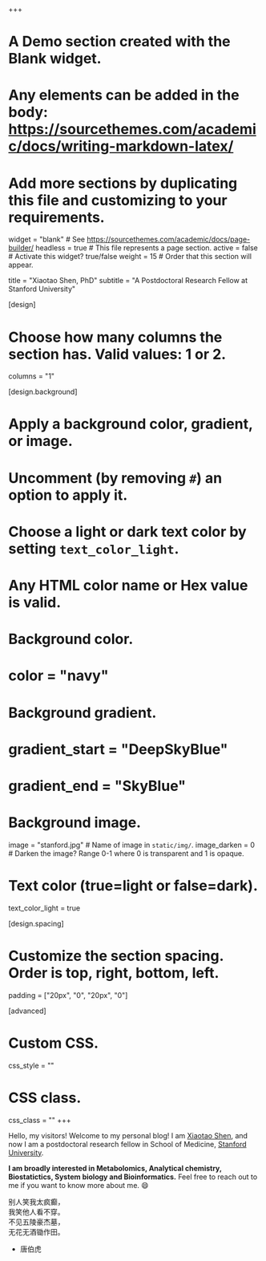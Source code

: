 +++
# A Demo section created with the Blank widget.
# Any elements can be added in the body: https://sourcethemes.com/academic/docs/writing-markdown-latex/
# Add more sections by duplicating this file and customizing to your requirements.

widget = "blank"  # See https://sourcethemes.com/academic/docs/page-builder/
headless = true  # This file represents a page section.
active = false  # Activate this widget? true/false
weight = 15  # Order that this section will appear.

title = "Xiaotao Shen, PhD"
subtitle = "A Postdoctoral Research Fellow at Stanford University"

[design]
  # Choose how many columns the section has. Valid values: 1 or 2.
  columns = "1"

[design.background]
  # Apply a background color, gradient, or image.
  #   Uncomment (by removing `#`) an option to apply it.
  #   Choose a light or dark text color by setting `text_color_light`.
  #   Any HTML color name or Hex value is valid.

  # Background color.
  # color = "navy"
  
  # Background gradient.
  # gradient_start = "DeepSkyBlue"
  # gradient_end = "SkyBlue"
  
  # Background image.
  image = "stanford.jpg"  # Name of image in `static/img/`.
  image_darken = 0  # Darken the image? Range 0-1 where 0 is transparent and 1 is opaque.

  # Text color (true=light or false=dark).
  text_color_light = true

[design.spacing]
  # Customize the section spacing. Order is top, right, bottom, left.
  padding = ["20px", "0", "20px", "0"]

[advanced]
 # Custom CSS. 
 css_style = ""
 
 # CSS class.
 css_class = ""
+++

Hello, my visitors! Welcome to my personal blog! I am [Xiaotao Shen](https://profiles.stanford.edu/xiaotao-shen), and now I am a postdoctoral research fellow in School of Medicine, [Stanford University](https://www.stanford.edu/). 

**I am broadly interested in Metabolomics, Analytical chemistry, Biostatictics, System biology and Bioinformatics.** Feel free to reach out to me if you want to know more about me. :smile:

别人笑我太疯癫，    
我笑他人看不穿。    
不见五陵豪杰墓，    
无花无酒锄作田。     

- 唐伯虎

